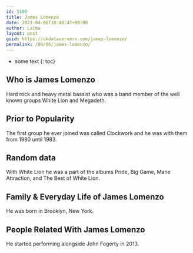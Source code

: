 ```yaml
---
id: 5100
title: James Lomenzo
date: 2021-04-06T18:48:47+00:00
author: Laima
layout: post
guid: https://ukdataservers.com/james-lomenzo/
permalink: /04/06/james-lomenzo/
---
```


* some text
{: toc}


## Who is James Lomenzo
                  
                  
                  
Hard rock and heavy metal bassist who was a band member of the well known groups White Lion and Megadeth.
                  
              
            
              
            
                
                
                
## Prior to Popularity
                  
                  
                  
The first group he ever joined was called Clockwork and he was with them from 1980 until 1983.
                  
              
            
              
            
                
                
                
## Random data
                  
                  
                  
With White Lion he was a part of the albums Pride, Big Game, Mane Attraction, and The Best of White Lion.
                  
              
            
              
            
                
                
                
## Family & Everyday Life of James Lomenzo
                  
                  
                  
He was born in Brooklyn, New York.
                  
              
            
              
            
                
                
                
## People Related With James Lomenzo
                  
                  
                  
He started performing alongside John Fogerty in 2013.
                  
              
            
              
            
                
              
            
              
              
            
            
              
            
          
          
          